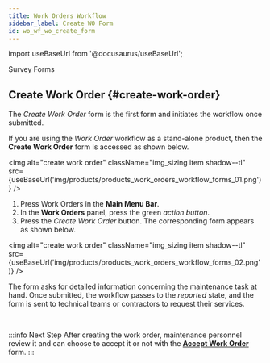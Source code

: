 ```yaml
---
title: Work Orders Workflow
sidebar_label: Create WO Form
id: wo_wf_wo_create_form
---
```


import useBaseUrl from '@docusaurus/useBaseUrl'; 

<span className="hero__title">Survey Forms</span>
<br/>

## Create Work Order {#create-work-order}
The _Create Work Order_ form is the first form and initiates the workflow once submitted.

<div className="alert alert--primary">

If you are using the _Work Order_ workflow as a stand-alone product, then the **Create Work Order** form is accessed as shown below.

<img alt="create work order" className="img_sizing item shadow--tl" src={useBaseUrl('img/products/products_work_orders_workflow_forms_01.png')} />
<br/>

1. Press <span className="badge badge--primary">Work Orders</span> in the **Main Menu Bar**.
2. In the **Work Orders** panel, press the green _action button_.
3. Press the _Create Work Order_ button. The corresponding form appears as shown below.

<img alt="create work order" className="img_sizing item shadow--tl" src={useBaseUrl('img/products/products_work_orders_workflow_forms_02.png')} />
<br/>

The form asks for detailed information concerning the maintenance task at hand. Once submitted, the workflow passes to the _reported_ state, and the form is sent to technical teams or contractors to request their services.

</div>
<br/>

:::info Next Step
After creating the work order, maintenance personnel review it and can choose to accept it or not with the [**Accept Work Order**](/docs/products/workflows/work_orders/surveys-accept-wo) form.
:::
